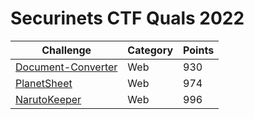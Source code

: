 # Securinets CTF Quals 2022

| Challenge                                   | Category | Points |
| ------------------------------------------- | -------- | ------ |
| [Document-Converter](document-converter.md) | Web      | 930    |
| [PlanetSheet](planetsheet.md)               | Web      | 974    |
| [NarutoKeeper](narutokeeper.md)             | Web      | 996    |
